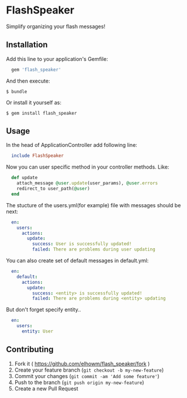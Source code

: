 # FlashSpeaker

Simplify organizing your flash messages!

## Installation

Add this line to your application's Gemfile:

```ruby
  gem 'flash_speaker'
```

And then execute:

    $ bundle

Or install it yourself as:

    $ gem install flash_speaker

## Usage

In the head of ApplicationController add following line:
```ruby
  include FlashSpeaker
```
Now you can user specific method in your controller methods.
Like:
```ruby
  def update
    attach_message @user.update(user_params), @user.errors
    redirect_to user_path(@user)
  end
```

The stucture of the users.yml(for example) file with messages should be next:
```yml
  en:
    users:
      actions:
        update:
          success: User is successfully updated!
          failed: There are problems during user updating
```

You can also create set of default messages in default.yml:
```yml
  en:
    default:
      actions:
        update:
          success: <entity> is successfully updated!
          failed: There are problems during <entity> updating
```

But don't forget specify entity..
```yml
  en:
    users:
      entity: User
```

## Contributing

1. Fork it ( https://github.com/elhowm/flash_speaker/fork )
2. Create your feature branch (`git checkout -b my-new-feature`)
3. Commit your changes (`git commit -am 'Add some feature'`)
4. Push to the branch (`git push origin my-new-feature`)
5. Create a new Pull Request
